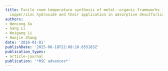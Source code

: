 ```yaml
---
title: Facile room temperature synthesis of metal--organic frameworks from newly synthesized
  copper/zinc hydroxide and their application in adsorptive desulfurization
authors:
- Wencong Xu
- Gang Li
- Weigang Li
- Haojie Zhang
date: '2016-01-01'
publishDate: '2025-06-18T22:08:10.655183Z'
publication_types:
- article-journal
publication: '*RSC advances*'
---
```

